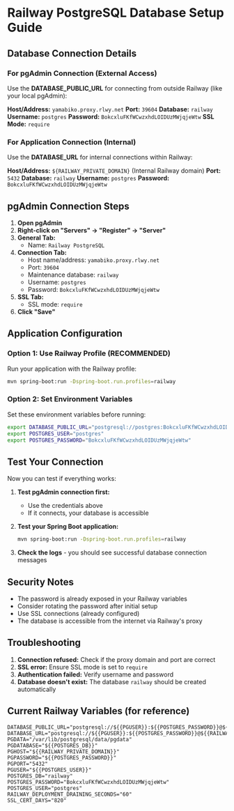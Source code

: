 # Railway PostgreSQL Database Setup Guide

## Database Connection Details

### For pgAdmin Connection (External Access)
Use the **DATABASE_PUBLIC_URL** for connecting from outside Railway (like your local pgAdmin):

**Host/Address:** `yamabiko.proxy.rlwy.net`
**Port:** `39604`
**Database:** `railway`
**Username:** `postgres`
**Password:** `BokcxluFKfWCwzxhdLOIDUzMWjqjeWtw`
**SSL Mode:** `require`

### For Application Connection (Internal)
Use the **DATABASE_URL** for internal connections within Railway:

**Host/Address:** `${RAILWAY_PRIVATE_DOMAIN}` (Internal Railway domain)
**Port:** `5432`
**Database:** `railway`
**Username:** `postgres`
**Password:** `BokcxluFKfWCwzxhdLOIDUzMWjqjeWtw`

## pgAdmin Connection Steps

1. **Open pgAdmin**
2. **Right-click on "Servers" → "Register" → "Server"**
3. **General Tab:**
   - Name: `Railway PostgreSQL`
4. **Connection Tab:**
   - Host name/address: `yamabiko.proxy.rlwy.net`
   - Port: `39604`
   - Maintenance database: `railway`
   - Username: `postgres`
   - Password: `BokcxluFKfWCwzxhdLOIDUzMWjqjeWtw`
5. **SSL Tab:**
   - SSL mode: `require`
6. **Click "Save"**

## Application Configuration

### Option 1: Use Railway Profile (RECOMMENDED)
Run your application with the Railway profile:
```bash
mvn spring-boot:run -Dspring-boot.run.profiles=railway
```

### Option 2: Set Environment Variables
Set these environment variables before running:
```bash
export DATABASE_PUBLIC_URL="postgresql://postgres:BokcxluFKfWCwzxhdLOIDUzMWjqjeWtw@yamabiko.proxy.rlwy.net:39604/railway"
export POSTGRES_USER="postgres"
export POSTGRES_PASSWORD="BokcxluFKfWCwzxhdLOIDUzMWjqjeWtw"
```

## Test Your Connection

Now you can test if everything works:

1. **Test pgAdmin connection first:**
   - Use the credentials above
   - If it connects, your database is accessible

2. **Test your Spring Boot application:**
   ```bash
   mvn spring-boot:run -Dspring-boot.run.profiles=railway
   ```

3. **Check the logs** - you should see successful database connection messages

## Security Notes

- The password is already exposed in your Railway variables
- Consider rotating the password after initial setup
- Use SSL connections (already configured)
- The database is accessible from the internet via Railway's proxy

## Troubleshooting

1. **Connection refused:** Check if the proxy domain and port are correct
2. **SSL error:** Ensure SSL mode is set to `require`
3. **Authentication failed:** Verify username and password
4. **Database doesn't exist:** The database `railway` should be created automatically

## Current Railway Variables (for reference)

```
DATABASE_PUBLIC_URL="postgresql://${{PGUSER}}:${{POSTGRES_PASSWORD}}@${{RAILWAY_TCP_PROXY_DOMAIN}}:${{RAILWAY_TCP_PROXY_PORT}}/${{PGDATABASE}}"
DATABASE_URL="postgresql://${{PGUSER}}:${{POSTGRES_PASSWORD}}@${{RAILWAY_PRIVATE_DOMAIN}}:5432/${{PGDATABASE}}"
PGDATA="/var/lib/postgresql/data/pgdata"
PGDATABASE="${{POSTGRES_DB}}"
PGHOST="${{RAILWAY_PRIVATE_DOMAIN}}"
PGPASSWORD="${{POSTGRES_PASSWORD}}"
PGPORT="5432"
PGUSER="${{POSTGRES_USER}}"
POSTGRES_DB="railway"
POSTGRES_PASSWORD="BokcxluFKfWCwzxhdLOIDUzMWjqjeWtw"
POSTGRES_USER="postgres"
RAILWAY_DEPLOYMENT_DRAINING_SECONDS="60"
SSL_CERT_DAYS="820"
```
